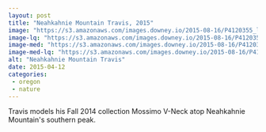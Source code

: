 ```yaml
---
layout: post
title: "Neahkahnie Mountain Travis, 2015"
image: "https://s3.amazonaws.com/images.downey.io/2015-08-16/P4120355_large.jpg"
image-lq: "https://s3.amazonaws.com/images.downey.io/2015-08-16/P4120355_large_lq.jpg"
image-med: "https://s3.amazonaws.com/images.downey.io/2015-08-16/P4120355_medium.jpg"
image-med-lq: "https://s3.amazonaws.com/images.downey.io/2015-08-16/P4120355_medium_lq.jpg"
alt: "Neahkahnie Mountain Travis"
date: 2015-04-12
categories:
 - oregon
 - nature
---
```


Travis models his Fall 2014 collection Mossimo V-Neck atop Neahkahnie Mountain's southern peak.